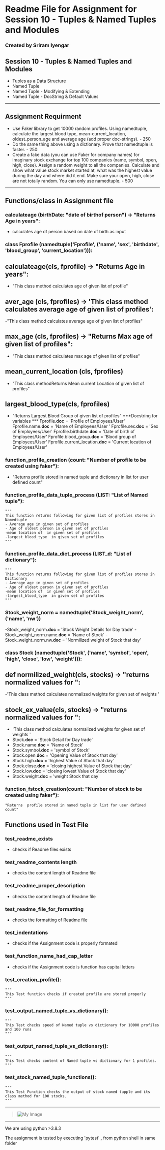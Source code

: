 # Readme File for Assignment for Session 10 - Tuples & Named Tuples and Modules
### Created by Sriram Iyengar
## Session 10 - Tuples & Named Tuples and Modules
- Tuples as a Data Structure
- Named Tuple
- Named Tuple - Modifying & Extending
- Named Tuple - DocString & Default Values
-----------------------------------------------------------------------------------------------------------------------------------------------------------------------------------------
##  Assignment Requirment 
- Use Faker library to get 10000 random profiles. Using namedtuple, calculate the largest blood type, mean-current_location, oldest_person_age and average age (add proper doc-strings). - 250
- Do the same thing above using a dictionary. Prove that namedtuple is faster. - 250
- Create a fake data (you can use Faker for company names) for imaginary stock exchange for top 100 companies (name, symbol, open, high, close). Assign a random weight to all the companies. 
  Calculate and show what value stock market started at, what was the highest value during the day and where did it end. Make sure your open, high, close are not totally random. You can only use namedtuple. - 500
-----------------------------------------------------------------------------------------------------------------------------------------------------------------------------------------
## Functions/class in Assignment file


###  calculateage (birthDate: "date of birthof person") -> "Returns Age in years":
- calculates age of person based on date of birth as input
### class Fprofile (namedtuple('Fprofile', ('name', 'sex', 'birthdate', 'blood_group', 'current_location'))):
##  calculateage(cls, fprofile) -> "Returns Age in years":
- "This class method calculates age of given list of profile"
##  aver_age (cls, fprofiles) -> 'This class method calculates average age of given list of profiles':
-"This class method calculates average age of given list of profiles"
##  max_age (cls, fprofiles) -> "Returns Max age of given list of profiles":
- "This class method calculates max age of given list of profiles"
##  mean_current_location (cls, fprofiles)
- "This class methodReturns Mean current Location of given list of profiles"
##  largest_blood_type(cls, fprofiles)
- "Returns Largest Blood Group of given list of profiles"
***Docstring for variables ***
Fprofile.__doc__ = 'Profile of Employees/User'
Fprofile.name.__doc__ = 'Name of Employees/User '
Fprofile.sex.__doc__ = 'Sex of Employees/User'
Fprofile.birthdate.__doc__ = 'Date of birth of Employees/User'
Fprofile.blood_group.__doc__ = 'Blood group of Employees/User'
Fprofile.current_location.__doc__ = 'Current location of Employees/User'

###  function_profile_creation (count: "Number of profile to be created using faker"):
- "Returns  profile stored in named tuple and dictionary in list for user defined count"

###  function_profile_data_tuple_process (LIST: "List of Named tuple"):
    """
    This function returns following for given list of profiles stores in Namedtuple
    - Average age in given set of profiles
    - Age of oldest person in given set of profiles
    -mean location of  in given set of profiles
    -largest_blood_type  in given set of profiles
    """


###  function_profile_data_dict_process (LIST_d: "List of dictionary"):
    """
    This function returns following for given list of profiles stores in Dictionary
    - Average age in given set of profiles
    - Age of oldest person in given set of profiles
    -mean location of  in given set of profiles
    -largest_blood_type  in given set of profiles
    """
### Stock_weight_norm = namedtuple('Stock_weight_norm', ('name', 'nw'))
-Stock_weight_norm.__doc__ = 'Stock Weight Details for Day trade'
-Stock_weight_norm.name.__doc__ = 'Name of Stock'
-Stock_weight_norm.nw.__doc__ = 'Normilized weight of Stock that day'


### class Stock (namedtuple('Stock', ('name', 'symbol', 'open', 'high', 'close', 'low', 'weight'))):
## def normilized_weight(cls, stocks) -> "returns normalized values for ":
-'This class method calculates normalized weights for given set of weights '
## stock_ex_value(cls, stocks) -> "returns normalized values for ":
- 'This class method calculates normalized weights for given set of weights '
- Stock.__doc__ = 'Stock Detail for Day trade'
- Stock.name.__doc__ = 'Name of Stock'
- Stock.symbol.__doc__ = 'symbol of Stock'
- Stock.open.__doc__ = 'Opening Value of Stock that day'
- Stock.high.__doc__ = 'highest Value of Stock that day'
- Stock.close.__doc__ = 'closing highest Value of Stock that day'
- Stock.low.__doc__ = 'closing lowest Value of Stock that day'
- Stock.weight.__doc__ = 'weight Stock that day'

###  function_fstock_creation(count: "Number of stock to be created using faker"):
    "Returns  profile stored in named tuple in list for user defined count"


## Functions used in Test File
### test_readme_exists 
- checks if Readme files exists

### test_readme_contents length 
- checks the content length of  Readme file
### test_readme_proper_description 
- checks the content length of  Readme file

### test_readme_file_for_formatting 
- checks the formatting of  Readme file

### test_indentations 
- checks if the Assignment code is properly formated

### test_function_name_had_cap_letter 
- checks if the Assignment code is function has capital letters

###  test_creation_profile():
    """
    This Test function checks if created profile are stored properly
    """

###  test_output_named_tuple_vs_dictionary():
    """
    This Test checks speed of Named tuple vs dictionary for 10000 profiles and 100 runs
    """

###  test_output_named_tuple_vs_dictionary():
    """
    This Test checks content of Named tuple vs dictionary for 1 profiles.
    """

###  test_stock_named_tuple_functions():
    """
    This Test Function checks the output of stock named tupple and its class method for 100 stocks.
    """

***
> ![My Image](https://github.com/rsriramiyengar/EPAi-session10-rsriramiyengar/blob/master/images/Image01.JPG)
***

We are using python >3.8.3

The assignment is  tested by executing 'pytest' , from python shell in same folder
